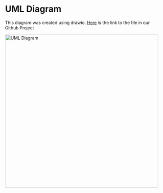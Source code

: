 # UML Diagram #
This diagram was created using drawio. [Here](DoMoreUML.drawio) is the link to the file in our Github Project 

<img src="https://github.com/user-attachments/assets/8d3499b8-b1fb-4fd9-b59f-eb3f7dc2ff84" alt="UML Diagram" width="500"/>
